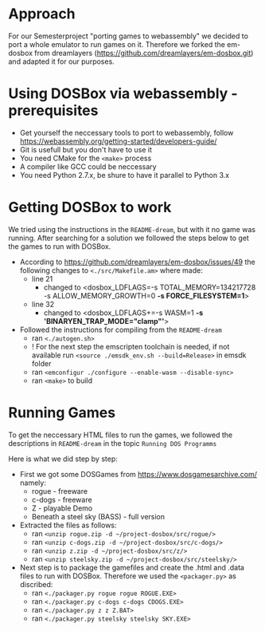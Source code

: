 # Approach

For our Semesterproject "porting games to webassembly" we decided to port a whole emulator to run games on it. Therefore we forked the em-dosbox from dreamlayers (https://github.com/dreamlayers/em-dosbox.git) and adapted it for our purposes.


# Using DOSBox via webassembly - prerequisites

* Get yourself the neccessary tools to port to webassembly, follow https://webassembly.org/getting-started/developers-guide/
* Git is usefull but you don't have to use it
* You need CMake for the `<make>` process
* A compiler like GCC could be neccessary
* You need Python 2.7.x, be shure to have it parallel to Python 3.x


# Getting DOSBox to work

We tried using the instructions in the `README-dream`, but with it no game was running. After searching for a solution we followed the steps below to get the games to run with DOSBox.
 
* According to https://github.com/dreamlayers/em-dosbox/issues/49 the following changes to `<./src/Makefile.am>` where made:
  * line 21
    * changed to <dosbox_LDFLAGS=-s TOTAL_MEMORY=134217728 -s ALLOW_MEMORY_GROWTH=0 **-s FORCE_FILESYSTEM=1**>
  * line 32
    * changed to <dosbox_LDFLAGS+=-s WASM=1 **-s 'BINARYEN_TRAP_MODE="clamp"'**>
* Followed the instructions for compiling from the `README-dream`
  * ran `<./autogen.sh>`
  * ! For the next step the emscripten toolchain is needed, if not available run `<source ./emsdk_env.sh --build=Release>` in emsdk folder
  * ran `<emconfigur ./configure --enable-wasm --disable-sync>`
  * ran `<make>` to build


# Running Games

To get the neccessary HTML files to run the games, we followed the descriptions in `README-dream` in the topic `Running DOS Programms`

Here is what we did step by step:
* First we got some DOSGames from https://www.dosgamesarchive.com/ namely:
  * rogue - freeware
  * c-dogs - freeware
  * Z - playable Demo
  * Beneath a steel sky (BASS) - full version
* Extracted the files as follows:
  * ran `<unzip rogue.zip -d ~/project-dosbox/src/rogue/>`
  * ran `<unzip c-dogs.zip -d ~/project-dosbox/src/c-dogs/>`
  * ran `<unzip z.zip -d ~/project-dosbox/src/z/>`
  * ran `<unzip steelsky.zip -d ~/project-dosbox/src/steelsky/>`
* Next step is to package the gamefiles and create the .html and .data files to run with DOSBox. Therefore we used the `<packager.py>` as discribed:
  * ran `<./packager.py rogue rogue ROGUE.EXE>`
  * ran `<./packager.py c-dogs c-dogs CDOGS.EXE>`
  * ran `<./packager.py z z Z.BAT>`
  * ran `<./packager.py steelsky steelsky SKY.EXE>`

